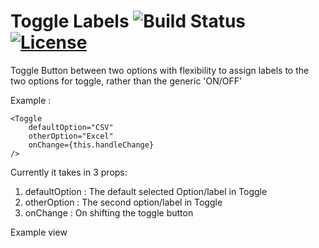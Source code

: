 # Toggle Labels ![Build Status](http://img.shields.io/travis/badges/badgerbadgerbadger.svg?style=flat-square) [![License](http://img.shields.io/:license-ISC-blue.svg?style=flat-square)](http://badges.ISC-license.org)

Toggle Button between two options with flexibility to assign labels to the two options for toggle, rather than the generic 'ON/OFF'

Example :

```
<Toggle
    defaultOption="CSV"
    otherOption="Excel"
    onChange={this.handleChange}
/>
```
Currently it takes in 3 props:

1. defaultOption : The default selected Option/label in Toggle
2. otherOption : The second option/label in Toggle
3. onChange : On shifting the toggle button

Example view
 
